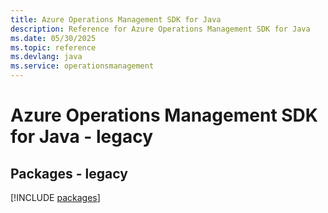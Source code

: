 ```yaml
---
title: Azure Operations Management SDK for Java
description: Reference for Azure Operations Management SDK for Java
ms.date: 05/30/2025
ms.topic: reference
ms.devlang: java
ms.service: operationsmanagement
---
```

# Azure Operations Management SDK for Java - legacy
## Packages - legacy
[!INCLUDE [packages](operations-management-index.md)]